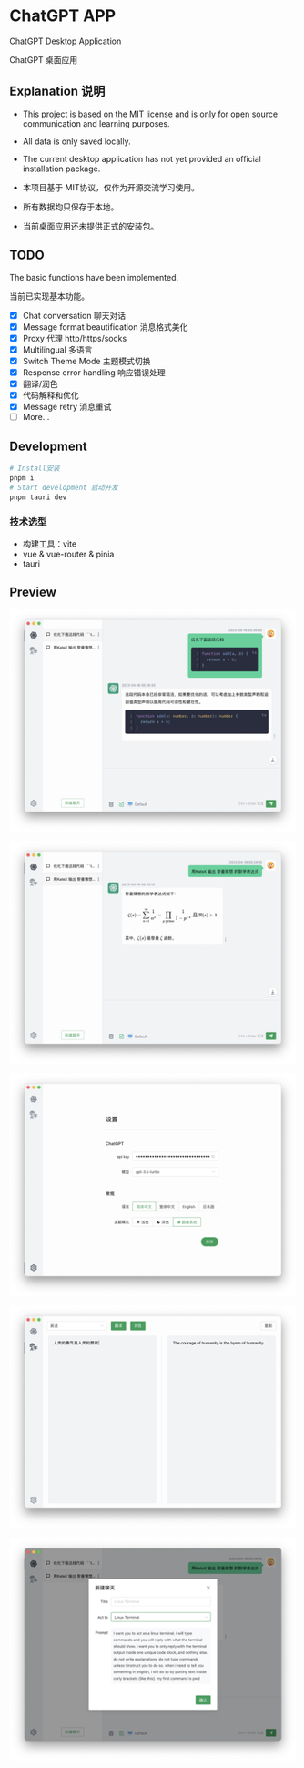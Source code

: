 # ChatGPT APP

ChatGPT Desktop Application

ChatGPT 桌面应用

## Explanation 说明

- This project is based on the MIT license and is only for open source communication and learning purposes.
- All data is only saved locally.
- The current desktop application has not yet provided an official installation package.

- 本项目基于 MIT协议，仅作为开源交流学习使用。
- 所有数据均只保存于本地。
- 当前桌面应用还未提供正式的安装包。



## TODO

The basic functions have been implemented.

当前已实现基本功能。

- [x] Chat conversation  聊天对话
- [x] Message format beautification 消息格式美化
- [x] Proxy 代理 http/https/socks
- [x] Multilingual 多语言
- [x] Switch Theme Mode 主题模式切换
- [x] Response error handling 响应错误处理
- [x] 翻译/润色
- [x] 代码解释和优化
- [x] Message retry 消息重试
- [ ] More...

## Development

```sh
# Install安装
pnpm i
# Start development 启动开发
pnpm tauri dev
```

### 技术选型

- 构建工具：vite
- vue & vue-router & pinia
- tauri

## Preview

![](docs/app-1.png)

![](docs/app-2.png)

![](docs/app-3.png)

![](docs/app-4.png)

![](docs/app-5.png)
